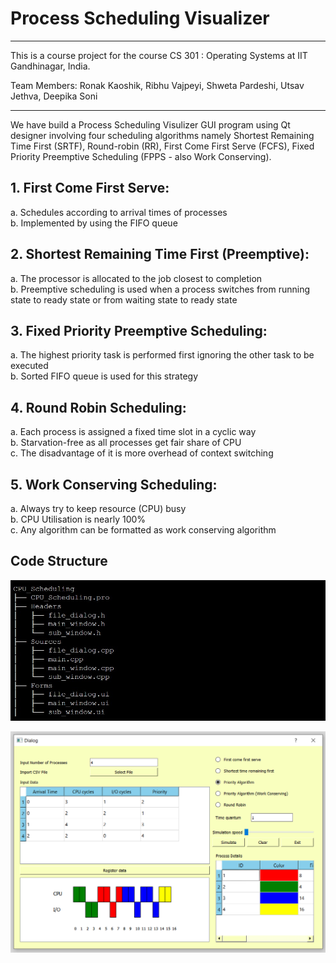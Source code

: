 # Process Scheduling Visualizer

----------------------------------------------------------------------------------------------------------------------------------------------------------------------

This is a course project for the course CS 301 : Operating Systems at IIT Gandhinagar, India.

Team Members: Ronak Kaoshik, Ribhu Vajpeyi, Shweta Pardeshi, Utsav Jethva, Deepika Soni

-----------------------------------------------------------------------------------------------------------------------------------------------------------------------

We have build a Process Scheduling Visulizer GUI program using Qt designer involving four scheduling algorithms namely Shortest Remaining Time First (SRTF), Round-robin (RR), First Come First Serve (FCFS), Fixed Priority Preemptive Scheduling (FPPS - also Work Conserving).

## 1. First Come First Serve:
   a. Schedules according to arrival times of processes  
   b. Implemented by using the FIFO queue  

## 2. Shortest Remaining Time First (Preemptive):
   a. The processor is allocated to the job closest to completion  
   b. Preemptive scheduling is used when a process switches from running state to ready state or from waiting state to ready state  

## 3. Fixed Priority Preemptive Scheduling:
   a. The highest priority task is  performed first ignoring the other task to be executed  
   b. Sorted FIFO queue is used for this strategy  

## 4. Round Robin Scheduling:
   a. Each process is assigned a fixed time slot in a cyclic way  
   b. Starvation-free as all processes get fair share of CPU  
   c. The disadvantage of it is more overhead of context switching  

## 5. Work Conserving Scheduling:
   a. Always try to keep resource (CPU) busy  
   b. CPU Utilisation is nearly 100%  
   c. Any algorithm can be formatted as work conserving algorithm  

## Code Structure

![Code Structure](/images/code_structure.jpg)

![FPPS implemetation](/images/demo1.png)







